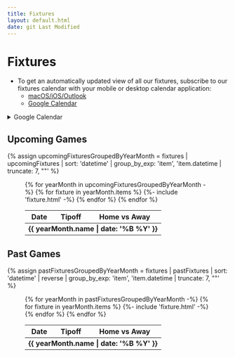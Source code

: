 ```yaml
---
title: Fixtures
layout: default.html
date: git Last Modified
---
```


# Fixtures

* To get an automatically updated view of all our fixtures, subscribe to our fixtures calendar with your mobile or desktop calendar application:
	* [macOS/iOS/Outlook](webcal://calendar.google.com/calendar/ical/ravensbasketballuk%40gmail.com/public/basic.ics)
	* [Google Calendar](https://calendar.google.com/calendar/?cid=https://calendar.google.com/calendar/ical/ravensbasketballuk%40gmail.com/public/basic.ics)

<details>
	<summary>Google Calendar</summary>
	<iframe src="https://calendar.google.com/calendar/embed?src=ravensbasketballuk%40gmail.com&ctz=Europe%2FLondon" style="border: 0" width="800" height="600" frameborder="0" scrolling="no"></iframe>
</details>

## Upcoming Games

{% assign upcomingFixturesGroupedByYearMonth = fixtures | upcomingFixtures | sort: 'datetime' | group_by_exp: 'item', 'item.datetime | truncate: 7, ""' %}

<figure>
	<table>
		<thead>
			<tr>
				<th>Date</th>
				<th>Tipoff</th>
				<th>Home vs Away</th>
				<!-- <th>Squad</th> -->
			</tr>
		</thead>
		<tbody>
			{% for yearMonth in upcomingFixturesGroupedByYearMonth -%}
				<tr><td colspan="3"><b>{{ yearMonth.name | date: '%B %Y' }}</b></td></tr>
				{% for fixture in yearMonth.items %}
					{%- include 'fixture.html' -%}
				{% endfor %}
			{% endfor %}
		</tbody>
	</table>
</figure>

## Past Games

{% assign pastFixturesGroupedByYearMonth = fixtures | pastFixtures | sort: 'datetime' | reverse  | group_by_exp: 'item', 'item.datetime | truncate: 7, ""' %}

<figure>
	<table>
		<thead>
			<tr>
				<th>Date</th>
				<th>Tipoff</th>
				<th>Home vs Away</th>
				<!-- <th>Squad</th> -->
			</tr>
		</thead>
		<tbody>
			{% for yearMonth in pastFixturesGroupedByYearMonth -%}
				<tr><td colspan="3"><b>{{ yearMonth.name | date: '%B %Y' }}</b></td></tr>
				{% for fixture in yearMonth.items %}
					{%- include 'fixture.html' -%}
				{% endfor %}
			{% endfor %}
		</tbody>
	</table>
</figure>
